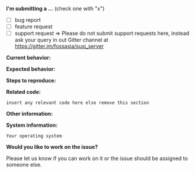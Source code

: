 **I'm submitting a ...**  (check one with "x")
- [ ] bug report
- [ ] feature request
- [ ] support request => Please do not submit support requests here, instead ask your query in out Gitter channel at https://gitter.im/fossasia/susi_server

**Current behavior:**
<!-- Describe how the bug manifests. -->

**Expected behavior:**
<!-- Describe what the behavior would be without the bug. -->

**Steps to reproduce:**
<!-- If you are able to illustrate the bug or feature request with an example, please provide steps to reproduce -->

**Related code:**

```
insert any relevant code here else remove this section
```

**Other information:**
<!-- List any other information that is relevant to your issue. Stack traces, related issues, suggestions on how to fix, Stack Overflow links, forum links, etc. -->

**System information:**

<!-- Add information about the system you're facing this bug on. If you think this is irrelevant or if it's a UI bug or a feature request, please remove this section -->

```
Your operating system
```

**Would you like to work on the issue?**

Please let us know if you can work on it or the issue should be assigned to someone else.
```
